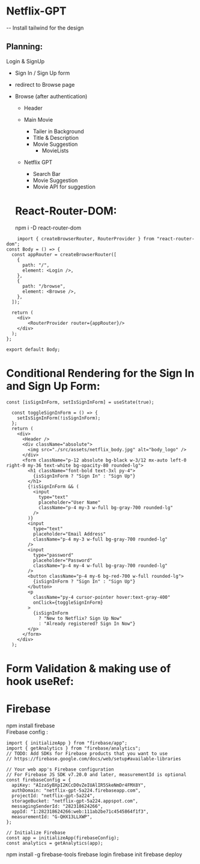 # Netflix-GPT

-- Install tailwind for the design

## Planning:
Login & SignUp <br>
  - Sign In / Sign Up form
  - redirect to Browse page
  - Browse (after authentication)
      - Header
      - Main Movie
          - Tailer in Background
          - Title & Description
          - Movie Suggestion
              - MovieLists

    - Netflix GPT
      - Search Bar
      - Movie Suggestion
      - Movie API for suggestion
     

    # React-Router-DOM:
    
    npm i -D react-router-dom

```
    import { createBrowserRouter, RouterProvider } from "react-router-dom";
const Body = () => {
  const appRouter = createBrowserRouter([
    {
      path: "/",
      element: <Login />,
    },
    {
      path: "/browse",
      element: <Browse />,
    },
  ]);

  return (
    <div>
        <RouterProvider router={appRouter}/>
    </div>
  );
};

export default Body;
```


# Conditional Rendering for the Sign In and Sign Up Form:
```
const [isSignInForm, setIsSignInForm] = useState(true);

  const toggleSignInForm = () => {
    setIsSignInForm(!isSignInForm);
  };
  return (
    <div>
      <Header />
      <div className="absolute">
        <img src="./src/assets/netflix_body.jpg" alt="body_logo" />
      </div>
      <form className="p-12 absolute bg-black w-3/12 mx-auto left-0 right-0 my-36 text-white bg-opacity-80 rounded-lg">
        <h1 className="font-bold text-3xl py-4">
          {isSignInForm ? "Sign In" : "Sign Up"}
        </h1>
        {!isSignInForm && (
          <input
            type="text"
            placeholder="User Name"
            className="p-4 my-3 w-full bg-gray-700 rounded-lg"
          />
        )}
        <input
          type="text"
          placeholder="Email Address"
          className="p-4 my-3 w-full bg-gray-700 rounded-lg"
        />
        <input
          type="password"
          placeholder="Password"
          className="p-4 my-4 w-full bg-gray-700 rounded-lg"
        />
        <button className="p-4 my-6 bg-red-700 w-full rounded-lg">
          {isSignInForm ? "Sign In" : "Sign Up"}
        </button>
        <p
          className="py-4 cursor-pointer hover:text-gray-400"
          onClick={toggleSignInForm}
        >
          {isSignInForm
            ? "New to Netflix? Sign Up Now"
            : "Already registered? Sign In Now"}
        </p>
      </form>
    </div>
  );

```
# Form Validation & making use of hook useRef:




# Firebase

npm install firebase<br>
Firebase config :
```
import { initializeApp } from "firebase/app";
import { getAnalytics } from "firebase/analytics";
// TODO: Add SDKs for Firebase products that you want to use
// https://firebase.google.com/docs/web/setup#available-libraries

// Your web app's Firebase configuration
// For Firebase JS SDK v7.20.0 and later, measurementId is optional
const firebaseConfig = {
  apiKey: "AIzaSyBXpI2KCcD0vZeIUAlIR5SkeNmDr4FMX8Y",
  authDomain: "netflix-gpt-5a224.firebaseapp.com",
  projectId: "netflix-gpt-5a224",
  storageBucket: "netflix-gpt-5a224.appspot.com",
  messagingSenderId: "282318624266",
  appId: "1:282318624266:web:111ab2be71c4545864f1f3",
  measurementId: "G-QHX13LLXWP",
};

// Initialize Firebase
const app = initializeApp(firebaseConfig);
const analytics = getAnalytics(app);
```

npm install -g firebase-tools
firebase login
firebase init
firebase deploy


